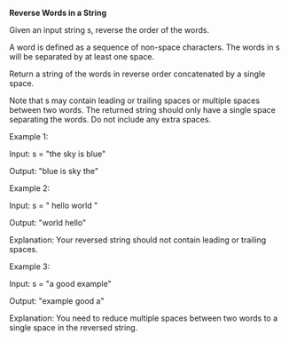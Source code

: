 **Reverse Words in a String**

Given an input string s, reverse the order of the words.

A word is defined as a sequence of non-space characters. The words in s will be separated by at least one space.

Return a string of the words in reverse order concatenated by a single space.

Note that s may contain leading or trailing spaces or multiple spaces between two words. The returned string should only have a single space separating the words. Do not include any extra spaces.

 

Example 1:

Input: s = "the sky is blue"

Output: "blue is sky the"


Example 2:

Input: s = "  hello world  "

Output: "world hello"

Explanation: Your reversed string should not contain leading or trailing spaces.

 
Example 3:

Input: s = "a good   example"

Output: "example good a"

Explanation: You need to reduce multiple spaces between two words to a single space in the reversed string.
 
